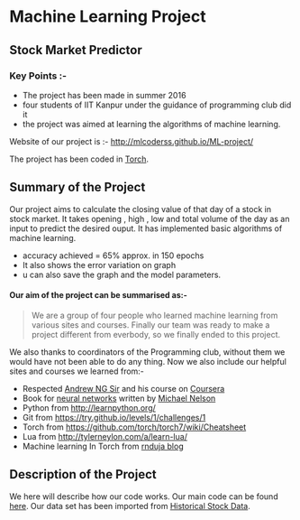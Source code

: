 # Machine Learning Project
## Stock Market Predictor
### Key Points :-
   - The project has been made in summer 2016
   - four students of IIT Kanpur under the guidance of programming club did it
   - the project was aimed at learning the algorithms of machine learning.

Website of our project is :- http://mlcoderss.github.io/ML-project/

The project has been coded in [Torch].

## Summary of the Project
Our project aims to calculate the closing value of that day of a stock in stock market. It takes opening , high , low and  total volume of the day as an input to predict the desired ouput. It has implemented basic algorithms of machine learning.

   - accuracy achieved = 65% approx. in 150 epochs
   - It also shows the error variation on graph
   - u can also save the graph and the model parameters.

#### Our aim of the project can be summarised as:-

>We are a group of four people who learned machine learning from various sites and courses.
> Finally our team was ready to make a project different from everbody,
> so we finally ended to this project.

We also thanks to coordinators of the Programming club, without them we would have not been able to do any thing. Now we also include our helpful sites and courses
we learned from:-
  * Respected [Andrew NG Sir] and his course on [Coursera]
  * Book for [neural networks] written by [Michael Nelson]
  * Python from http://learnpython.org/
  * Git from https://try.github.io/levels/1/challenges/1
  * Torch from https://github.com/torch/torch7/wiki/Cheatsheet
  * Lua from http://tylerneylon.com/a/learn-lua/
  * Machine learning In Torch from [rnduja blog]

## **Description of the Project**
We here will describe how our code works. Our main code can be found [here].
Our data set has been imported from [Historical Stock Data].










[//]: # 
   [Torch]: <https://github.com/torch/torch7/wiki/Cheatsheet>
   [Andrew NG Sir]: <https://www.coursera.org/instructor/andrewng>
   [Coursera]: <https://www.coursera.org/learn/machine-learning>
   [neural networks]: <http://neuralnetworksanddeeplearning.com/>
   [Michael Nelson]: <http://michaelnielsen.org/>
   [rnduja blog]: <http://rnduja.github.io/2015/10/13/torch-mnist/>
   [here]: <https://github.com/MLcoderss/ML-project/blob/master/core_function.lua>
   [Historical Stock Data]: <http://pages.swcp.com/stocks/>
   
   
   
   
